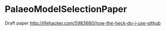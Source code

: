 PalaeoModelSelectionPaper
=========================

Draft paper
http://lifehacker.com/5983680/how-the-heck-do-i-use-github
